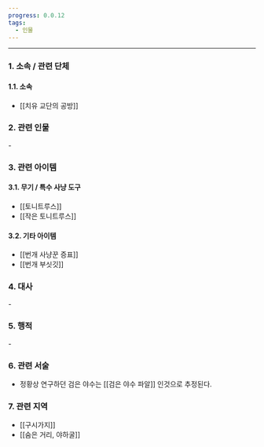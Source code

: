 ```yaml
---
progress: 0.0.12
tags:
  - 인물
---
```

---
### 1. 소속 / 관련 단체
#### 1.1. 소속
- [[치유 교단의 공방]]
### 2. 관련 인물
\-

### 3. 관련 아이템
#### 3.1. 무기 / 특수 사냥 도구
- [[토니트루스]]
- [[작은 토니트루스]]
#### 3.2. 기타 아이템
- [[번개 사냥꾼 증표]]
- [[번개 부싯깃]]

### 4. 대사
\-

### 5. 행적
\-
### 6. 관련 서술
- 정황상 연구하던 검은 야수는 [[검은 야수 파알]] 인것으로 추정된다.
### 7. 관련 지역
- [[구시가지]]
- [[숨은 거리, 야하굴]]